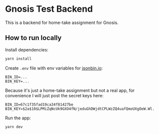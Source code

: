 # Gnosis Test Backend

This is a backend for home-take assignment for Gnosis.

## How to run locally

Install dependencies:

```sh
yarn install
```

Create `.env` file with env variables for [jsonbin.io](https://jsonbin.io):

```
BIN_ID=...
BIN_KEY=...
```

Because it's just a home-take assignment but not a real app, for convenience I will just post the secret keys here:

```
BIN_ID=67c1f35fad19ca34f81427be
BIN_KEY=$2a$10$LPMiZqNcUk9GXO4fN/jeduGhDWjdtCPLWzZQ4uafQmoUXgOeW.Wl.
```

Run the app:

```sh
yarn dev
```
